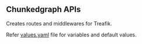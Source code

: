 ## Chunkedgraph APIs

Creates routes and middlewares for Treafik.

Refer [values.yaml](https://github.com/ZettaAI/helm-charts/blob/master/charts/traefik-routes/values.yaml) file for variables and default values.
